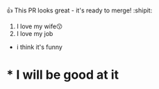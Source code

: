 :+1: This PR looks great - it's ready to merge! :shipit:
1. I love my wife:kissing:
2. I love my job
* i think it's funny
# * I will be good at it 
